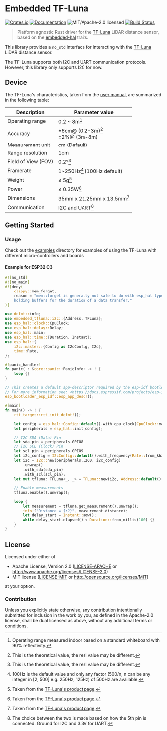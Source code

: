 # Embedded TF-Luna

[crates-badge]: https://img.shields.io/crates/v/embedded-tfluna.svg
[crates-url]: https://crates.io/crates/embedded-tfluna
[docs-badge]: https://docs.rs/embedded-tfluna/badge.svg
[docs-url]: https://docs.rs/embedded-tfluna
[license-badge]: https://img.shields.io/badge/license-MIT%2FApache--2.0-blue?labelColor=1C2C2E&style=flat-square
[ci-badge]: https://github.com/AnesBenmerzoug/embedded-tfluna/actions/workflows/main.yml/badge.svg
[ci-url]: https://github.com/AnesBenmerzoug/embedded-tfluna/actions?query=workflow%3ACI+branch%3Amain

[![Crates.io][crates-badge]][crates-url]
[![Documentation][docs-badge]][docs-url]
![MIT/Apache-2.0 licensed][license-badge]
[![Build Status][ci-badge]][ci-url]

> Platform agnostic Rust driver for the [TF-Luna] LiDAR distance sensor, based on the [embedded-hal] traits.

[TF-Luna]: https://en.benewake.com/TFLuna/index.html
[embedded-hal]: https://github.com/rust-embedded/embedded-hal

This library provides a `no_std` interface for interacting with the [TF-Luna] LiDAR distance sensor.

The TF-Luna supports both I2C and UART communication protocols.
However, this library only supports I2C for now.

## Device

The TF-Luna's characteristics, taken from the [user manual](https://en.benewake.com/DataDownload/index_pid_20_lcid_21.html), are summarized in the following table:


| Description         | Parameter value             |
|---|---|
| Operating range     | 0.2 ~ 8m[^1]
| Accuracy            | ±6cm@ (0.2-3m)[^2]<br> ±2%@ (3m-8m)
| Measurement unit    | cm (Default)
| Range resolution    | 1cm
| Field of View (FOV) | 0.2°[^2]
| Framerate           | 1~250Hz[^3] (100Hz default)
| Weight              | ≤ 5g[^4]
| Power               | ≤ 0.35W[^4]
| Dimensions          | 35mm x 21.25mm x 13.5mm[^4]
| Communication       | I2C and UART[^5]

[^1]: Operating range measured indoor based on a standard whiteboard with 90% reflectivity.

[^2]: This is the theoretical value, the real value may be different.

[^3]: 100Hz is the default value and only any factor (500/n, n can be any integer in [2, 500] e.g. 250Hz, 125Hz) of 500Hz are available.

[^4]: Taken from the [TF-Luna's product page](https://en.benewake.com/TFLuna/index.html).

[^5]: The choice between the two is made based on how the 5th pin is connected. Ground for I2C and 3.3V for UART.

## Getting Started

### Usage

Check out the [examples](examples/) directory for examples of using the TF-Luna
with different micro-controllers and boards.

#### Example for ESP32 C3

```rust
#![no_std]
#![no_main]
#![deny(
    clippy::mem_forget,
    reason = "mem::forget is generally not safe to do with esp_hal types, especially those \
    holding buffers for the duration of a data transfer."
)]

use defmt::info;
use embedded_tfluna::i2c::{Address, TFLuna};
use esp_hal::clock::CpuClock;
use esp_hal::delay::Delay;
use esp_hal::main;
use esp_hal::time::{Duration, Instant};
use esp_hal::{
    i2c::master::{Config as I2cConfig, I2c},
    time::Rate,
};

#[panic_handler]
fn panic(_: &core::panic::PanicInfo) -> ! {
    loop {}
}

// This creates a default app-descriptor required by the esp-idf bootloader.
// For more information see: <https://docs.espressif.com/projects/esp-idf/en/stable/esp32/api-reference/system/app_image_format.html#application-description>
esp_bootloader_esp_idf::esp_app_desc!();

#[main]
fn main() -> ! {
    rtt_target::rtt_init_defmt!();

    let config = esp_hal::Config::default().with_cpu_clock(CpuClock::max());
    let peripherals = esp_hal::init(config);

    // I2C SDA (Data) Pin
    let sda_pin = peripherals.GPIO8;
    // I2C SCL (Clock) Pin
    let scl_pin = peripherals.GPIO9;
    let i2c_config = I2cConfig::default().with_frequency(Rate::from_khz(100));
    let i2c = I2c::new(peripherals.I2C0, i2c_config)
        .unwrap()
        .with_sda(sda_pin)
        .with_scl(scl_pin);
    let mut tfluna: TFLuna<_, _> = TFLuna::new(i2c, Address::default(), Delay::new()).unwrap();

    // Enable measurements
    tfluna.enable().unwrap();

    loop {
        let measurement = tfluna.get_measurement().unwrap();
        info!("Distance = {:?}", measurement.distance);
        let delay_start = Instant::now();
        while delay_start.elapsed() < Duration::from_millis(100) {}
    }
}
```


## License

Licensed under either of

- Apache License, Version 2.0 ([LICENSE-APACHE](LICENSE-APACHE) or <http://www.apache.org/licenses/LICENSE-2.0>)
- MIT license ([LICENSE-MIT](LICENSE-MIT) or <http://opensource.org/licenses/MIT>)

at your option.

### Contribution

Unless you explicitly state otherwise, any contribution intentionally submitted
for inclusion in the work by you, as defined in the Apache-2.0 license, shall be
dual licensed as above, without any additional terms or conditions.
